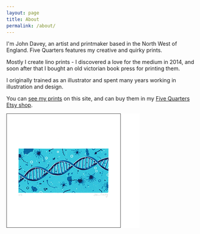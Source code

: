 ```yaml
---
layout: page
title: About
permalink: /about/
---
```


I'm John Davey, an artist and printmaker based in the North West of England. Five Quarters features my creative and quirky prints.

Mostly I create lino prints - I discovered a love for the medium in 2014, and soon after that I bought an old victorian book press for printing them.

I originally trained as an illustrator and spent many years working in illustration and design.

You can [see my prints](/prints/) on this site, and can buy them in my [Five Quarters Etsy shop](https://www.etsy.com/uk/shop/FiveQuartersUK).

![blueprint](/assets/img/prints/the-blueprint-small.png)